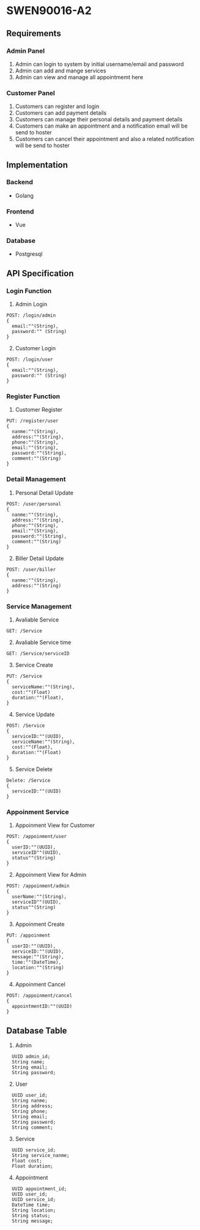 # SWEN90016-A2
## Requirements
### Admin Panel
1. Admin can login to system by initial username/email and password
2. Admin can add and mange services
3. Admin can view and manage all appointmemt here
### Customer Panel
1. Customers can register and login
2. Customers can add payment details
3. Customers can manage their personal details and payment details
3. Customers can make an appointment and a notification email will be send to hoster
4. Customers can cancel their appointment and also a related notification will be send to hoster
## Implementation
### Backend
* Golang
### Frontend
* Vue
### Database
* Postgresql
## API Specification
### Login Function
1. Admin Login
```
POST: /login/admin
{
  email:""(String),
  password:"" (String)
}
```
2. Customer Login
```
POST: /login/user
{
  email:""(String),
  password:"" (String)
}
```
### Register Function
1. Customer Register
```
PUT: /register/user
{
  nanme:""(String),
  address:""(String),
  phone:""(String),
  email:""(String),
  password:""(String),
  comment:""(String)
}
```
### Detail Management
1. Personal Detail Update
```
POST: /user/personal
{
  nanme:""(String),
  address:""(String),
  phone:""(String),
  email:""(String),
  password:""(String),
  comment:""(String)
}
```
2. Biller Detail Update
```
POST: /user/biller
{
  nanme:""(String),
  address:""(String)
}
```
### Service Management
1. Avaliable Service
```
GET: /Service
```
2. Avaliable Service time
```
GET: /Service/serviceID
```
3. Service Create
```
PUT: /Service
{
  serviceName:""(String),
  cost:""(Float)
  duration:""(Float),
}
```
4. Service Update
```
POST: /Service
{
  serviceID:""(UUID),
  serviceName:""(String),
  cost:""(Float),
  duration:""(Float)
}
```
5. Service Delete
```
Delete: /Service
{
  serviceID:""(UUID)
}
```
### Appoinment Service
1. Appoinment View for Customer
```
POST: /appoinment/user
{
  userID:""(UUID),
  serviceID""(UUID),
  status""(String)
}
```
2. Appoinment View for Admin
```
POST: /appoinment/admin
{
  userName:""(String),
  serviceID""(UUID),
  status""(String)
}
```
3. Appoinment Create
```
PUT: /appoinment
{
  userID:""(UUID),
  serviceID:""(UUID),
  message:""(String),
  time:""(DateTime),
  location:""(String)
}
```
4. Appoinment Cancel
```
POST: /appoinment/cancel
{
  appointmentID:""(UUID)
}
```
## Database Table
1. Admin
```
  UUID admin_id;
  String name;
  String email;
  String password;
```
2. User
```
  UUID user_id;
  String nanme;
  String address;
  String phone;
  String email;
  String password;
  String comment;
```
3. Service
```
  UUID service_id;
  String service_nanme;
  Float cost;
  Float duration;
```
4. Appointment
```
  UUID appointment_id;
  UUID user_id;
  UUID service_id;
  DateTime time;
  String location;
  String status;
  String message;
```
